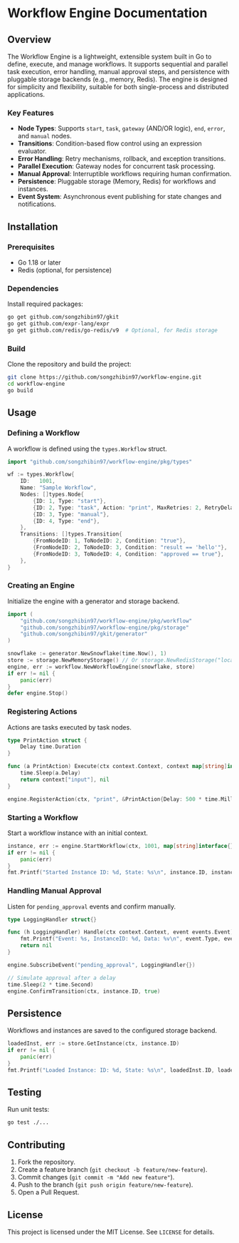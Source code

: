 # Workflow Engine Documentation

## Overview

The Workflow Engine is a lightweight, extensible system built in Go to define, execute, and manage workflows. It supports sequential and parallel task execution, error handling, manual approval steps, and persistence with pluggable storage backends (e.g., memory, Redis). The engine is designed for simplicity and flexibility, suitable for both single-process and distributed applications.

### Key Features
- **Node Types**: Supports `start`, `task`, `gateway` (AND/OR logic), `end`, `error`, and `manual` nodes.
- **Transitions**: Condition-based flow control using an expression evaluator.
- **Error Handling**: Retry mechanisms, rollback, and exception transitions.
- **Parallel Execution**: Gateway nodes for concurrent task processing.
- **Manual Approval**: Interruptible workflows requiring human confirmation.
- **Persistence**: Pluggable storage (Memory, Redis) for workflows and instances.
- **Event System**: Asynchronous event publishing for state changes and notifications.


## Installation

### Prerequisites
- Go 1.18 or later
- Redis (optional, for persistence)

### Dependencies
Install required packages:

```bash
go get github.com/songzhibin97/gkit
go get github.com/expr-lang/expr
go get github.com/redis/go-redis/v9  # Optional, for Redis storage
```


### Build
Clone the repository and build the project:

```bash
git clone https://github.com/songzhibin97/workflow-engine.git
cd workflow-engine
go build
```

## Usage

### Defining a Workflow
A workflow is defined using the `types.Workflow` struct.

```go
import "github.com/songzhibin97/workflow-engine/pkg/types"

wf := types.Workflow{
    ID:   1001,
    Name: "Sample Workflow",
    Nodes: []types.Node{
        {ID: 1, Type: "start"},
        {ID: 2, Type: "task", Action: "print", MaxRetries: 2, RetryDelaySec: 1},
        {ID: 3, Type: "manual"},
        {ID: 4, Type: "end"},
    },
    Transitions: []types.Transition{
        {FromNodeID: 1, ToNodeID: 2, Condition: "true"},
        {FromNodeID: 2, ToNodeID: 3, Condition: "result == 'hello'"},
        {FromNodeID: 3, ToNodeID: 4, Condition: "approved == true"},
    },
}
```

### Creating an Engine
Initialize the engine with a generator and storage backend.

```go
import (
    "github.com/songzhibin97/workflow-engine/pkg/workflow"
    "github.com/songzhibin97/workflow-engine/pkg/storage"
    "github.com/songzhibin97/gkit/generator"
)

snowflake := generator.NewSnowflake(time.Now(), 1)
store := storage.NewMemoryStorage() // Or storage.NewRedisStorage("localhost:6379", "", 0)
engine, err := workflow.NewWorkflowEngine(snowflake, store)
if err != nil {
    panic(err)
}
defer engine.Stop()
```

### Registering Actions
Actions are tasks executed by task nodes.

```go
type PrintAction struct {
    Delay time.Duration
}

func (a PrintAction) Execute(ctx context.Context, context map[string]interface{}) (interface{}, error) {
    time.Sleep(a.Delay)
    return context["input"], nil
}

engine.RegisterAction(ctx, "print", &PrintAction{Delay: 500 * time.Millisecond})
```

### Starting a Workflow
Start a workflow instance with an initial context.

```go
instance, err := engine.StartWorkflow(ctx, 1001, map[string]interface{}{"input": "hello"})
if err != nil {
    panic(err)
}
fmt.Printf("Started Instance ID: %d, State: %s\n", instance.ID, instance.State)
```

### Handling Manual Approval
Listen for `pending_approval` events and confirm manually.

```go
type LoggingHandler struct{}

func (h LoggingHandler) Handle(ctx context.Context, event events.Event) error {
    fmt.Printf("Event: %s, InstanceID: %d, Data: %v\n", event.Type, event.InstanceID, event.Data)
    return nil
}

engine.SubscribeEvent("pending_approval", LoggingHandler{})

// Simulate approval after a delay
time.Sleep(2 * time.Second)
engine.ConfirmTransition(ctx, instance.ID, true)
```

## Persistence
Workflows and instances are saved to the configured storage backend.

```go
loadedInst, err := store.GetInstance(ctx, instance.ID)
if err != nil {
    panic(err)
}
fmt.Printf("Loaded Instance: ID: %d, State: %s\n", loadedInst.ID, loadedInst.State)
```

## Testing
Run unit tests:

```bash
go test ./...
```

## Contributing
1. Fork the repository.
2. Create a feature branch (`git checkout -b feature/new-feature`).
3. Commit changes (`git commit -m "Add new feature"`).
4. Push to the branch (`git push origin feature/new-feature`).
5. Open a Pull Request.

## License
This project is licensed under the MIT License. See `LICENSE` for details.

